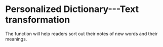 # Personalized Dictionary---Text transformation
The function will help readers sort out their notes of new words and their meanings.
